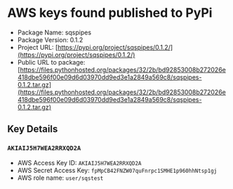 # AWS keys found published to PyPi

* Package Name: sqspipes
* Package Version: 0.1.2
* Project URL: [https://pypi.org/project/sqspipes/0.1.2/](https://pypi.org/project/sqspipes/0.1.2/)
* Public URL to package: [https://files.pythonhosted.org/packages/32/2b/bd92853008b272026e418dbe596f00e09d6d03970dd9ed3e1a2849a569c8/sqspipes-0.1.2.tar.gz](https://files.pythonhosted.org/packages/32/2b/bd92853008b272026e418dbe596f00e09d6d03970dd9ed3e1a2849a569c8/sqspipes-0.1.2.tar.gz)

## Key Details
### `AKIAIJ5H7WEA2RRXQD2A`

* AWS Access Key ID: `AKIAIJ5H7WEA2RRXQD2A`
* AWS Secret Access Key: `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` 
* AWS role name: `user/sqstest`
